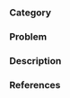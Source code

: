 <!-- 
Thank you for contributing to the Netguru Mobile Security Checklist.
Please make sure that the issue description provides all needed information.
 -->

### Category
<!-- 
Category which issue is related to.
List of checklist categories:
https://github.com/netguru/mobile-security-checklist/tree/master/Checklists  
-->  

### Problem
<!-- Problem which issue describes -->

### Description
<!-- What should and what actually happens. -->

### References
<!-- Provide links confirming the issue. -->
